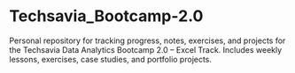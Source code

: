 # Techsavia_Bootcamp-2.0
Personal repository for tracking progress, notes, exercises, and projects for the Techsavia Data Analytics Bootcamp 2.0 – Excel Track. Includes weekly lessons, exercises, case studies, and portfolio projects.
